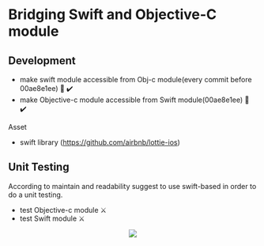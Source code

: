 # Bridging Swift and Objective-C module

## Development
- make swift module accessible from Obj-c module(every commit before 00ae8e1ee) 🎉 ✔️
- make Objective-c module accessible from Swift module(00ae8e1ee) 🎉 ✔️

Asset
- swift library (https://github.com/airbnb/lottie-ios)

## Unit Testing
According to maintain and readability suggest to use swift-based in order to do a unit testing.
- test Objective-c module ⚔️
- test Swift module ⚔️

<p align="center">
  <img src="https://user-images.githubusercontent.com/17498546/123288974-39d4d100-d53a-11eb-9ef3-493883a701b9.gif" />
</p>
